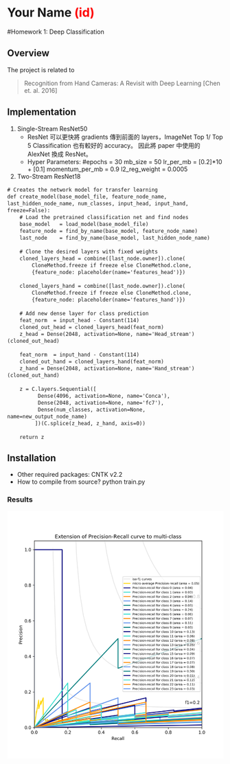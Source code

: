 # Your Name <span style="color:red">(id)</span>

#Homework 1: Deep Classification

## Overview
The project is related to 
> Recognition from Hand Cameras: A Revisit with Deep Learning [Chen et. al. 2016]


## Implementation
1. Single-Stream ResNet50
	* ResNet 可以更快將 gradients 傳到前面的 layers，ImageNet Top 1/ Top 5 Classification 也有較好的 accuracy。 因此將 paper 中使用的 AlexNet 換成 ResNet。
	* Hyper Parameters:
#epochs = 30
mb_size = 50
lr_per_mb = [0.2]*10 + [0.1]
momentum_per_mb = 0.9
l2_reg_weight = 0.0005
2. Two-Stream ResNet18

```
# Creates the network model for transfer learning
def create_model(base_model_file, feature_node_name, last_hidden_node_name, num_classes, input_head, input_hand, freeze=False):
    # Load the pretrained classification net and find nodes
    base_model   = load_model(base_model_file)
    feature_node = find_by_name(base_model, feature_node_name)
    last_node    = find_by_name(base_model, last_hidden_node_name)

    # Clone the desired layers with fixed weights
    cloned_layers_head = combine([last_node.owner]).clone(
        CloneMethod.freeze if freeze else CloneMethod.clone,
        {feature_node: placeholder(name='features_head')})

    cloned_layers_hand = combine([last_node.owner]).clone(
        CloneMethod.freeze if freeze else CloneMethod.clone,
        {feature_node: placeholder(name='features_hand')})

    # Add new dense layer for class prediction
    feat_norm  = input_head - Constant(114)
    cloned_out_head = cloned_layers_head(feat_norm)
    z_head = Dense(2048, activation=None, name='Head_stream') (cloned_out_head)

    feat_norm  = input_hand - Constant(114)
    cloned_out_hand = cloned_layers_hand(feat_norm)
    z_hand = Dense(2048, activation=None, name='Hand_stream') (cloned_out_hand)

    z = C.layers.Sequential([
          Dense(4096, activation=None, name='Conca'),
          Dense(2048, activation=None, name='fc7'),
          Dense(num_classes, activation=None, name=new_output_node_name)
         ])(C.splice(z_head, z_hand, axis=0))

    return z
```

## Installation
* Other required packages: CNTK v2.2
* How to compile from source? python train.py

### Results

<img src="./../pr.png"/>


